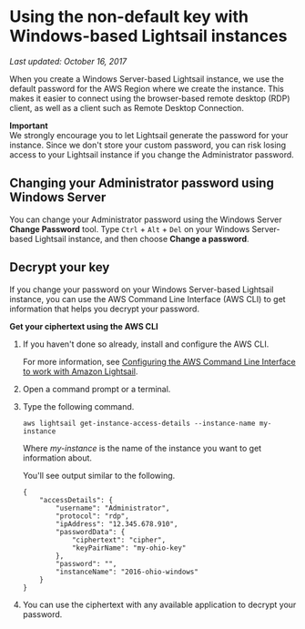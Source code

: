 # Using the non\-default key with Windows\-based Lightsail instances<a name="use-non-default-key-with-windows-based-instance-in-lightsail"></a>

 *Last updated: October 16, 2017* 

When you create a Windows Server\-based Lightsail instance, we use the default password for the AWS Region where we create the instance\. This makes it easier to connect using the browser\-based remote desktop \(RDP\) client, as well as a client such as Remote Desktop Connection\. 

**Important**  
We strongly encourage you to let Lightsail generate the password for your instance\. Since we don't store your custom password, you can risk losing access to your Lightsail instance if you change the Administrator password\.

## Changing your Administrator password using Windows Server<a name="changing-your-password-using-windows"></a>

You can change your Administrator password using the Windows Server **Change Password** tool\. Type `Ctrl` \+ `Alt` \+ `Del` on your Windows Server\-based Lightsail instance, and then choose **Change a password**\.

## Decrypt your key<a name="decrypt-password-using-cyphertext-and-cli"></a>

If you change your password on your Windows Server\-based Lightsail instance, you can use the AWS Command Line Interface \(AWS CLI\) to get information that helps you decrypt your password\.

**Get your ciphertext using the AWS CLI**

1. If you haven't done so already, install and configure the AWS CLI\.

   For more information, see [Configuring the AWS Command Line Interface to work with Amazon Lightsail](lightsail-how-to-set-up-and-configure-aws-cli.md)\.

1. Open a command prompt or a terminal\.

1. Type the following command\.

   ```
   aws lightsail get-instance-access-details --instance-name my-instance
   ```

   Where *my\-instance* is the name of the instance you want to get information about\.

   You'll see output similar to the following\.

   ```
   {
       "accessDetails": {
           "username": "Administrator",
           "protocol": "rdp",
           "ipAddress": "12.345.678.910",
           "passwordData": {
               "ciphertext": "cipher",
               "keyPairName": "my-ohio-key"
           },
           "password": "",
           "instanceName": "2016-ohio-windows"
       }
   }
   ```

1. You can use the ciphertext with any available application to decrypt your password\.
